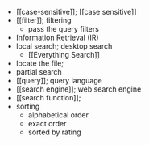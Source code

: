 - [[case-sensitive]]; [[case sensitive]]
- [[filter]]; filtering
    - pass the query filters
- Information Retrieval (IR)
- local search; desktop search
    - [[Everything Search]]
- locate the file;
- partial search
- [[query]]; query language
- [[search engine]]; web search engine
- [[search function]]; 
- sorting
    - alphabetical order
    - exact order
    - sorted by rating
